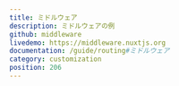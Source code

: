 ```yaml
---
title: ミドルウェア
description: ミドルウェアの例
github: middleware
livedemo: https://middleware.nuxtjs.org
documentation: /guide/routing#ミドルウェア
category: customization
position: 206
---
```

